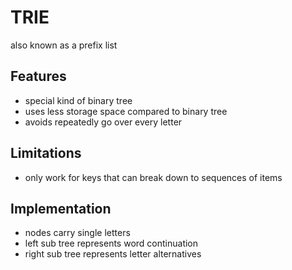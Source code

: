# TRIE

also known as a prefix list

## Features

- special kind of binary tree
- uses less storage space compared to binary tree
- avoids repeatedly go over every letter

## Limitations

- only work for keys that can break down to sequences of items

## Implementation

- nodes carry single letters
- left sub tree represents word continuation
- right sub tree represents letter alternatives
